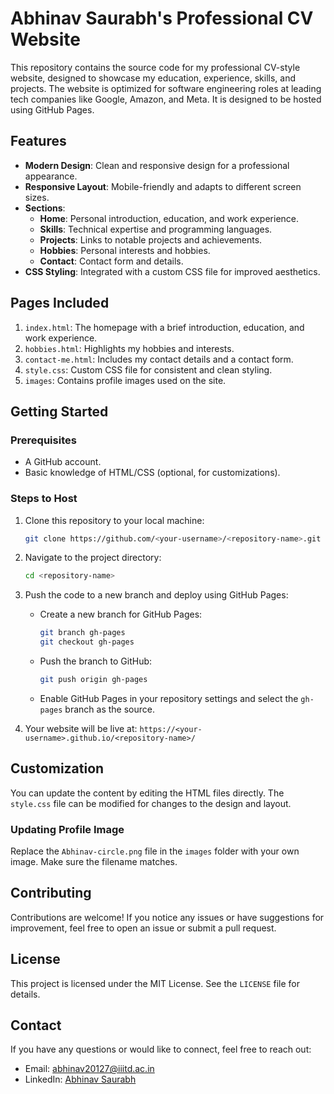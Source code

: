 # Abhinav Saurabh's Professional CV Website

This repository contains the source code for my professional CV-style website, designed to showcase my education, experience, skills, and projects. The website is optimized for software engineering roles at leading tech companies like Google, Amazon, and Meta. It is designed to be hosted using GitHub Pages.

## Features

- **Modern Design**: Clean and responsive design for a professional appearance.
- **Responsive Layout**: Mobile-friendly and adapts to different screen sizes.
- **Sections**:
  - **Home**: Personal introduction, education, and work experience.
  - **Skills**: Technical expertise and programming languages.
  - **Projects**: Links to notable projects and achievements.
  - **Hobbies**: Personal interests and hobbies.
  - **Contact**: Contact form and details.
- **CSS Styling**: Integrated with a custom CSS file for improved aesthetics.

## Pages Included

1. `index.html`: The homepage with a brief introduction, education, and work experience.
2. `hobbies.html`: Highlights my hobbies and interests.
3. `contact-me.html`: Includes my contact details and a contact form.
4. `style.css`: Custom CSS file for consistent and clean styling.
5. `images`: Contains profile images used on the site.

## Getting Started

### Prerequisites

- A GitHub account.
- Basic knowledge of HTML/CSS (optional, for customizations).

### Steps to Host

1. Clone this repository to your local machine:
    ```bash
    git clone https://github.com/<your-username>/<repository-name>.git
    ```

2. Navigate to the project directory:
    ```bash
    cd <repository-name>
    ```

3. Push the code to a new branch and deploy using GitHub Pages:
    - Create a new branch for GitHub Pages:
      ```bash
      git branch gh-pages
      git checkout gh-pages
      ```
    - Push the branch to GitHub:
      ```bash
      git push origin gh-pages
      ```
    - Enable GitHub Pages in your repository settings and select the `gh-pages` branch as the source.

4. Your website will be live at: `https://<your-username>.github.io/<repository-name>/`

## Customization

You can update the content by editing the HTML files directly. The `style.css` file can be modified for changes to the design and layout.

### Updating Profile Image

Replace the `Abhinav-circle.png` file in the `images` folder with your own image. Make sure the filename matches.

## Contributing

Contributions are welcome! If you notice any issues or have suggestions for improvement, feel free to open an issue or submit a pull request.

## License

This project is licensed under the MIT License. See the `LICENSE` file for details.

## Contact

If you have any questions or would like to connect, feel free to reach out:

- Email: abhinav20127@iiitd.ac.in
- LinkedIn: [Abhinav Saurabh](https://linkedin.com/in/abhinavsaurabh2)

